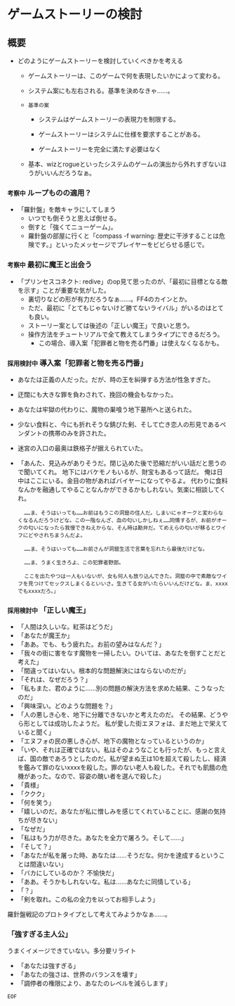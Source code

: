 # ゲームストーリーの検討

## 概要

- どのようにゲームストーリーを検討していくべきかを考える

	- ゲームストーリーは、このゲームで何を表現したいかによって変わる。

	- システム案にも左右される。基準を決めなきゃ……。

	- `基準の案`
		- システムはゲームストーリーの表現力を制限する。

		- ゲームストーリーはシステムに仕様を要求することがある。

		- ゲームストーリーを完全に満たす必要はなく

	- 基本、wizとrogueといったシステムのゲームの演出から外れすぎないほうがいいんだろうなぁ。


### `考察中` ループものの適用？

- 「羅針盤」を敵キャラにしてしまう
	- いつでも倒そうと思えば倒せる。
	- 倒すと「強くてニューゲーム」。
	- 羅針盤の部屋に行くと「compass -f warning: 歴史に干渉することは危険です。」といったメッセージでプレイヤーをビビらせる感じで。


### `考察中` 最初に魔王と出会う

- 「プリンセスコネクト: redive」のop見て思ったのが、「最初に目標となる敵を示す」ことが重要な気がした。
	- 裏切りなどの形が有力だろうなぁ……。FF4のカインとか。
	- ただ、最初に「とてもじゃないけど勝てないライバル」がいるのはとても良い。
	- ストーリー案としては後述の「正しい魔王」で良いと思う。
	- 操作方法をチュートリアルで全て教えてしまうタイプにできるだろう。
		- この場合、導入案「犯罪者と物を売る門番」は使えなくなるかも。


### `採用検討中` 導入案「犯罪者と物を売る門番」

- あなたは正義の人だった。だが、時の王を糾弾する方法が性急すぎた。
- 迂闊にも大きな罪を負わされて、挽回の機会もなかった。
- あなたは牢獄の代わりに、魔物の巣喰う地下墓所へと送られた。
- 少ない食料と、今にも折れそうな錆びた剣、そして亡き恋人の形見であるペンダントの携帯のみを許された。
- 迷宮の入口の最奥は鉄格子が据えられていた。
- 「あんた、見込みがありそうだ。閉じ込めた後で恐縮だがいい話だと思うので聞いてくれ。
		地下にはバケモノもいるが、財宝もあるって話だ。
		俺は日中はここにいる。金目の物があればバイヤーになってやるよ。
		代わりに食料なんかを融通してやることなんかができるかもしれない。気楽に相談してくれ。

		……ま、そうはいっても……お前はもうこの洞窟の住人だ。しまいにゃオークと変わらなくなるんだろうけどな。この一階なんざ、血の匂いしかしねぇ……同情するが、お前がオークの匂いになったら我慢できねえからな、そん時は勘弁だ。てめえらの匂いが移るとワイフにどやされちまうんだよ。

		……ま、そうはいっても……お前さんが洞窟生活で言葉を忘れたら最後だけどな。

		……ま、うまく生きろよ、この犯罪者野郎。
		
		ここを出たやつは一人もいないが、女も何人も放り込んできた。洞窟の中で素敵なワイフを見つけてセックスしまくるといいさ。生きてる女がいたらいいんだけどな。ま、xxxxでもxxxxだろ。」




### `採用検討中` 「正しい魔王」
- 「人間は久しいな。紅茶はどうだ」
- 「あなたが魔王か」
- 「ああ。でも、もう疲れた。お前の望みはなんだ？」
- 「我々の街に害をなす魔物を一掃したい。ひいては、あなたを倒すことだと考えた」
- 「間違ってはいない。根本的な問題解決にはならないのだが」
- 「それは、なぜだろう？」
- 「私もまた、君のように……別の問題の解決方法を求めた結果、こうなったのだ」
- 「興味深い。どのような問題を？」
- 「人の悪しき心を、地下に分離できないかと考えたのだ。
		その結果、どうやら形としては成功したようだ。
		私が愛した街エヌフォは、まだ地上で栄えていると聞く」
- 「エヌフォの民の悪しき心が、地下の魔物となっているというのか」
- 「いや、それは正確ではない。私はそのようなことも行ったが、もっと言えば、国の敵であろうとしたのだ。私が望まぬ王は10を超えて殺したし、経済を鑑みて罪のないxxxxを殺した。罪のない老人も殺した。それでも飢餓の危機があった。なので、容姿の醜い者を選んで殺した」
- 「貴様」
- 「ククク」
- 「何を笑う」
- 「嬉しいのだ。あなたが私に憎しみを感じてくれていることに、感謝の気持ちが尽きない」
- 「なぜだ」
- 「私はもう力が尽きた。あなたを全力で屠ろう。そして……」
- 「そして？」
- 「あなたが私を屠った時、あなたは……そうだな。何かを達成するということは間違いない」
- 「バカにしているのか？ 不愉快だ」
- 「ああ。そうかもしれないな。私は……あなたに同情している」
- 「？」
- 「剣を取れ。この私の全力を以ってお相手しよう」

羅針盤戦記のプロトタイプとして考えてみようかなぁ……。


### 「強すぎる主人公」

うまくイメージできていない。多分要リライト

- 「あなたは強すぎる」
- 「あなたの強さは、世界のバランスを壊す」
- 「調停者の権限により、あなたのレベルを減らします」


`EOF`
